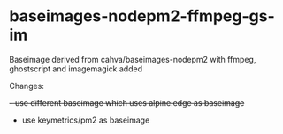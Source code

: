 # baseimages-nodepm2-ffmpeg-gs-im

Baseimage derived from cahva/baseimages-nodepm2 with ffmpeg, ghostscript and imagemagick added

Changes:

~~- use different baseimage which uses alpine:edge as baseimage~~
- use keymetrics/pm2 as baseimage
